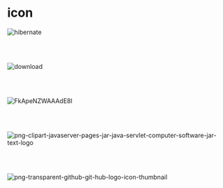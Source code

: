 # icon
![hibernate](https://github.com/KelvinPhu/icon/assets/102346766/f444cbe5-f84b-4bad-8466-5c1180b269d5)

<br>
<br>

![download](https://github.com/KelvinPhu/icon/assets/102346766/15f03ecd-7013-4472-8336-33c8ac05b875)

<br>
<br>

![FkApeNZWAAAdE8l](https://github.com/KelvinPhu/icon/assets/102346766/655906b4-2a8d-4fe1-878f-1e36dfb56d07)

<br>
<br>

![png-clipart-javaserver-pages-jar-java-servlet-computer-software-jar-text-logo](https://github.com/KelvinPhu/icon/assets/102346766/6707c6e0-ffac-44a3-aa33-1683de70dbec)

<br>
<br>

![png-transparent-github-git-hub-logo-icon-thumbnail](https://github.com/KelvinPhu/icon/assets/102346766/16db4734-de61-4ebe-bb45-cd5798780f3b)
